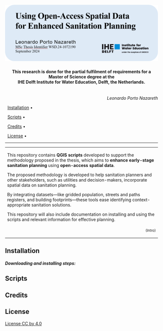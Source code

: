 <h1 align="center">
  <img src="/rep_images/top_cover.png" alt="ArminC AutoExec">
</h1>


</h1>

  

<h4 align="center">This research is done for the partial fulfilment of requirements for a Master of Science degree at the <br>
 IHE Delft Institute for Water Education, Delft, the Netherlands.</h4>

<p align="right">
  <br>
  <em>Leonardo Porto Nazareth</em>
</p>
  

<p align="center">

  <a href="#installation">Installation</a> •

  <a href="#scripts">Scripts</a> •

  <a href="#credits">Credits</a> •

  <a href="#license">License</a> •

</p>

  

---

  

<table>

<tr>

<td>

This repository contains **QGIS scripts** developed to support the methodology proposed in the thesis, which aims to **enhance early-stage sanitation planning** using **open-access spatial data**.

The proposed methodology is developed to help sanitation planners and other stakeholders, such as utilities and decision-makers, incorporate spatial data on sanitation planning.

By integrating datasets—like gridded population, streets and paths registers, and building footprints—these tools ease identifying context-appropriate sanitation solutions. 

This repository will also include documentation on installing and using the scripts and relevant information for effective planning.

  
<p align="right">
<sub>(Intro)</sub>
</p>
</td>
</tr>
</table>

  

## Installation

  

##### Downloading and installing steps:


  


## Scripts

  

  

## Credits

  
  


## License
<a href="https://www.tldrlegal.com/license/creative-commons-attribution-4-0-international-cc-by-4" target="_blank">License CC by 4.0</a>

